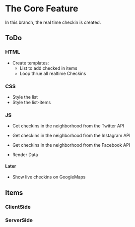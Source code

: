 # The Core Feature
In this branch, the real time checkin is created.

## ToDo
### HTML
* Create templates:
	* List to add checked in items
	* Loop thrue all realtime Checkins

### CSS
* Style the list
* Style the list-items

### JS
* Get checkins in the neighborhood from the Twitter API
* Get checkins in the neighborhood from the Instagram API
* Get checkins in the neighborhood from the Facebook API

* Render Data

#### Later
* Show live checkins on GoogleMaps



## Items
### ClientSide

### ServerSide